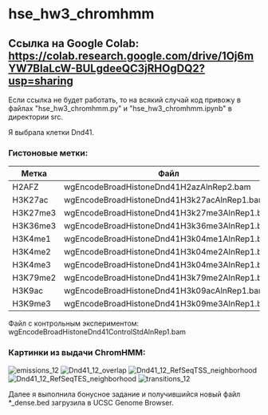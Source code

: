 # hse_hw3_chromhmm

## Ссылка на Google Colab: https://colab.research.google.com/drive/1Oj6mYW7BlaLcW-BULgdeeQC3jRHOgDQ2?usp=sharing
Если ссылка не будет работать, то на всякий случай код привожу в файлах "hse_hw3_chromhmm.py" и "hse_hw3_chromhmm.ipynb" в директории src.

Я выбрала клетки Dnd41.
### Гистоновые метки:
Метка | Файл
--- | ---
H2AFZ | wgEncodeBroadHistoneDnd41H2azAlnRep2.bam 
H3K27ac | wgEncodeBroadHistoneDnd41H3k27acAlnRep1.bam   
H3K27me3 | wgEncodeBroadHistoneDnd41H3k27me3AlnRep1.bam
H3K36me3 | wgEncodeBroadHistoneDnd41H3k36me3AlnRep1.bam
H3K4me1 | wgEncodeBroadHistoneDnd41H3k04me1AlnRep1.bam 
H3K4me2 | wgEncodeBroadHistoneDnd41H3k04me2AlnRep1.bam
H3K4me3 | wgEncodeBroadHistoneDnd41H3k04me3AlnRep1.bam
H3K79me2 | wgEncodeBroadHistoneDnd41H3k79me2AlnRep1.bam
H3K9ac | wgEncodeBroadHistoneDnd41H3k09acAlnRep1.bam
H3K9me3 | wgEncodeBroadHistoneDnd41H3k09me3AlnRep1.bam

Файл с контрольным экспериментом: wgEncodeBroadHistoneDnd41ControlStdAlnRep1.bam

### Картинки из выдачи ChromHMM:
![emissions_12](https://github.com/SoForest/hse_hw3_chromhmm/assets/145841508/8b85341c-831f-4ae4-80b9-9ee64a3d38bc)
![Dnd41_12_overlap](https://github.com/SoForest/hse_hw3_chromhmm/assets/145841508/a10fb599-58b4-4da5-babd-3d0be5871c35)
![Dnd41_12_RefSeqTSS_neighborhood](https://github.com/SoForest/hse_hw3_chromhmm/assets/145841508/b24887db-088f-48d3-a060-d006a5502523)
![Dnd41_12_RefSeqTES_neighborhood](https://github.com/SoForest/hse_hw3_chromhmm/assets/145841508/68db1c6b-e1d0-42fc-8279-0ee518f99986)
![transitions_12](https://github.com/SoForest/hse_hw3_chromhmm/assets/145841508/989adcab-4839-437a-aa2d-d90bbaad2a69)

Далее я выполнила бонусное задание и получившийся новый файл *_dense.bed загрузила в UCSC Genome Browser.

